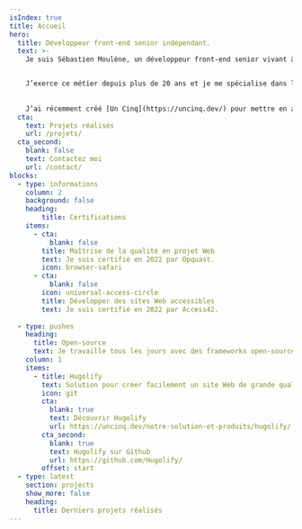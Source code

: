 ```yaml
---
isIndex: true
title: Accueil
hero:
  title: Développeur front-end senior indépendant.
  text: >-
    Je suis Sébastien Moulène, un développeur front-end senior vivant à Bordeaux en France.


    J’exerce ce métier depuis plus de 20 ans et je me spécialise dans la conception de sites Web performants, accessibles à tous et bas carbone.
    
    
    J’ai récemment créé [Un Cinq](https://uncinq.dev/) pour mettre en avant ce savoir-faire.
  cta:
    text: Projets réalisés
    url: /projets/
  cta_second:
    blank: false
    text: Contactez moi
    url: /contact/
blocks:
  - type: informations
    column: 2
    background: false
    heading:
        title: Certifications
    items:
      - cta:
          blank: false
        title: Maîtrise de la qualité en projet Web
        text: Je suis certifié en 2022 par Opquast.
        icon: browser-safari
      - cta:
          blank: false
        icon: universal-access-circle
        title: Développer des sites Web accessibles
        text: Je suis certifié en 2022 par Access42.
  
  - type: pushes
    heading:
      title: Open-source
      text: Je travaille tous les jours avec des frameworks open-source comme Bootstrap ou Hugo. Je suis heureux de contribuer au mouvement en partageant mon travail sur mon framework Hugo.
    column: 1
    items:
      - title: Hugolify
        text: Solution pour créer facilement un site Web de grande qualité tout en ayant un espace admin dédié et simplifié.
        icon: git
        cta:
          blank: true
          text: Découvrir Hugolify
          url: https://uncinq.dev/notre-solution-et-produits/hugolify/
        cta_second:
          blank: true
          text: Hugolify sur Github
          url: https://github.com/Hugolify/
        offset: start
  - type: latest
    section: projects
    show_more: false
    heading:
      title: Derniers projets réalisés
---
```

